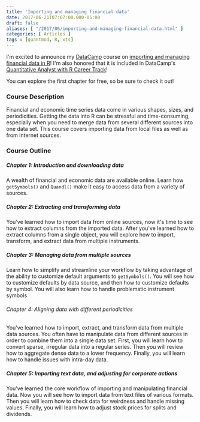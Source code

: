 ```yaml
---
title: 'Importing and managing financial data'
date: 2017-06-21T07:07:00.000-05:00
draft: false
aliases: [ "/2017/06/importing-and-managing-financial-data.html" ]
categories: [ Articles ]
tags : [quantmod, R, xts]
---
```


I'm excited to announce my [DataCamp](https://www.datacamp.com) course on [importing and managing financial data in R](https://www.datacamp.com/courses/importing-and-managing-financial-data-in-r)! I'm also honored that it is included in DataCamp's [Quantitative Analyst with R Career Track](https://www.datacamp.com/tracks/quantitative-analyst-with-r)!

You can explore the first chapter for free, so be sure to check it out!

### Course Description

Financial and economic time series data come in various shapes, sizes, and periodicities. Getting the data into R can be stressful and time-consuming, especially when you need to merge data from several different sources into one data set. This course covers importing data from local files as well as from internet sources.

### Course Outline

##### Chapter 1: Introduction and downloading data
A wealth of financial and economic data are available online. Learn how `getSymbols()` and `Quandl()` make it easy to access data from a variety of sources.

##### Chapter 2: Extracting and transforming data
You've learned how to import data from online sources, now it's time to see how to extract columns from the imported data. After you've learned how to extract columns from a single object, you will explore how to import, transform, and extract data from multiple instruments.

##### Chapter 3: Managing data from multiple sources
Learn how to simplify and streamline your workflow by taking advantage of the ability to customize default arguments to `getSymbols()`. You will see how to customize defaults by data source, and then how to customize defaults by symbol. You will also learn how to handle problematic instrument symbols

###### Chapter 4: Aligning data with different periodicities
You've learned how to import, extract, and transform data from multiple data sources. You often have to manipulate data from different sources in order to combine them into a single data set. First, you will learn how to convert sparse, irregular data into a regular series. Then you will review how to aggregate dense data to a lower frequency. Finally, you will learn how to handle issues with intra-day data.

##### Chapter 5: Importing text data, and adjusting for corporate actions
You've learned the core workflow of importing and manipulating financial data. Now you will see how to import data from text files of various formats. Then you will learn how to check data for weirdness and handle missing values. Finally, you will learn how to adjust stock prices for splits and dividends. 
